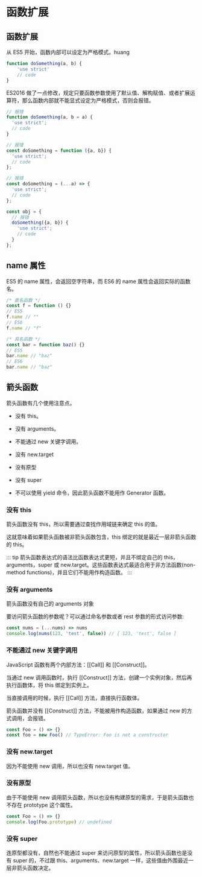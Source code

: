 # 函数扩展

## 函数扩展

从 ES5 开始，函数内部可以设定为严格模式。huang

```javascript
function doSomething(a, b) {
    'use strict'
    // code
}
```

ES2016 做了一点修改，规定只要函数参数使用了默认值、解构赋值、或者扩展运算符，那么函数内部就不能显式设定为严格模式，否则会报错。

```javascript
// 报错
function doSomething(a, b = a) {
  'use strict';
  // code
}

// 报错
const doSomething = function ({a, b}) {
  'use strict';
  // code
};

// 报错
const doSomething = (...a) => {
  'use strict';
  // code
};

const obj = {
  // 报错
  doSomething({a, b}) {
    'use strict';
    // code
  }
};
```

## name 属性

ES5 的 name 属性，会返回空字符串，而 ES6 的 name 属性会返回实际的函数名。

```javascript
/* 匿名函数 */
const f = function () {}
// ES5
f.name // ""
// ES6
f.name // "f"

/* 具名函数 */
const bar = function baz() {}
// ES5
bar.name // "baz"
// ES6
bar.name // "baz"
```

## 箭头函数

箭头函数有几个使用注意点。

-   没有 this。

-   没有 arguments。

-   不能通过 new 关键字调用。

-   没有 new.target

-   没有原型
-   没有 super

-   不可以使用 yield 命令，因此箭头函数不能用作 Generator 函数。

### 没有 this

箭头函数没有 this，所以需要通过查找作用域链来确定 this 的值。

这就意味着如果箭头函数被非箭头函数包含，this 绑定的就是最近一层非箭头函数的 this。

::: tip
箭头函数表达式的语法比函数表达式更短，并且不绑定自己的 this，arguments，super 或 new.target。这些函数表达式最适合用于非方法函数(non-method functions)，并且它们不能用作构造函数。
:::

### 没有 arguments

箭头函数没有自己的 arguments 对象

要访问箭头函数的参数呢？可以通过命名参数或者 rest 参数的形式访问参数:

```javascript
const nums = (...nums) => nums
console.log(nums(123, 'test', false)) // [ 123, 'test', false ]
```

### 不能通过 new 关键字调用

JavaScript 函数有两个内部方法：[[Call]] 和 [[Construct]]。

当通过 new 调用函数时，执行 [[Construct]] 方法，创建一个实例对象，然后再执行函数体，将 this 绑定到实例上。

当直接调用的时候，执行 [[Call]] 方法，直接执行函数体。

箭头函数并没有 [[Construct]] 方法，不能被用作构造函数，如果通过 new 的方式调用，会报错。

```javascript
const Foo = () => {}
const foo = new Foo() // TypeError: Foo is not a constructor
```

### 没有 new.target

因为不能使用 new 调用，所以也没有 new.target 值。

### 没有原型

由于不能使用 new 调用箭头函数，所以也没有构建原型的需求，于是箭头函数也不存在 prototype 这个属性。

```javascript
const Foo = () => {}
console.log(Foo.prototype) // undefined
```

### 没有 super

连原型都没有，自然也不能通过 super 来访问原型的属性，所以箭头函数也是没有 super 的，不过跟 this、arguments、new.target 一样，这些值由外围最近一层非箭头函数决定。
